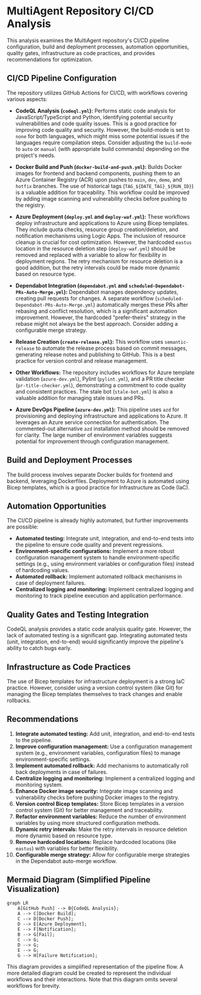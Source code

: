 # MultiAgent Repository CI/CD Analysis

This analysis examines the MultiAgent repository's CI/CD pipeline configuration, build and deployment processes, automation opportunities, quality gates, infrastructure as code practices, and provides recommendations for optimization.

## CI/CD Pipeline Configuration

The repository utilizes GitHub Actions for CI/CD, with workflows covering various aspects:

* **CodeQL Analysis (`codeql.yml`):** Performs static code analysis for JavaScript/TypeScript and Python, identifying potential security vulnerabilities and code quality issues.  This is a good practice for improving code quality and security.  However, the build-mode is set to `none` for both languages, which might miss some potential issues if the languages require compilation steps.  Consider adjusting the `build-mode` to `auto` or `manual` (with appropriate build commands) depending on the project's needs.

* **Docker Build and Push (`docker-build-and-push.yml`):** Builds Docker images for frontend and backend components, pushing them to an Azure Container Registry (ACR) upon pushes to `main`, `dev`, `demo`, and `hotfix` branches.  The use of historical tags (`TAG_${DATE_TAG}_${RUN_ID}`) is a valuable addition for traceability.  This workflow could be improved by adding image scanning and vulnerability checks before pushing to the registry.

* **Azure Deployment (`deploy.yml` and `deploy-waf.yml`):** These workflows deploy infrastructure and applications to Azure using Bicep templates.  They include quota checks, resource group creation/deletion, and notification mechanisms using Logic Apps.  The inclusion of resource cleanup is crucial for cost optimization. However, the hardcoded `eastus` location in the resource deletion step (`deploy-waf.yml`) should be removed and replaced with a variable to allow for flexibility in deployment regions.  The retry mechanism for resource deletion is a good addition, but the retry intervals could be made more dynamic based on resource type.

* **Dependabot Integration (`dependabot.yml` and `scheduled-Dependabot-PRs-Auto-Merge.yml`):** Dependabot manages dependency updates, creating pull requests for changes.  A separate workflow (`scheduled-Dependabot-PRs-Auto-Merge.yml`) automatically merges these PRs after rebasing and conflict resolution, which is a significant automation improvement.  However, the hardcoded "prefer-theirs" strategy in the rebase might not always be the best approach.  Consider adding a configurable merge strategy.

* **Release Creation (`create-release.yml`):** This workflow uses `semantic-release` to automate the release process based on commit messages, generating release notes and publishing to GitHub.  This is a best practice for version control and release management.

* **Other Workflows:** The repository includes workflows for Azure template validation (`azure-dev.yml`), Pylint (`pylint.yml`), and a PR title checker (`pr-title-checker.yml`), demonstrating a commitment to code quality and consistent practices.  The stale bot (`stale-bot.yml`) is also a valuable addition for managing stale issues and PRs.


* **Azure DevOps Pipeline (`azure-dev.yml`):** This pipeline uses `azd` for provisioning and deploying infrastructure and applications to Azure.  It leverages an Azure service connection for authentication.  The commented-out alternative `azd` installation method should be removed for clarity.  The large number of environment variables suggests potential for improvement through configuration management.


## Build and Deployment Processes

The build process involves separate Docker builds for frontend and backend, leveraging Dockerfiles.  Deployment to Azure is automated using Bicep templates, which is a good practice for Infrastructure as Code (IaC).

## Automation Opportunities

The CI/CD pipeline is already highly automated, but further improvements are possible:

* **Automated testing:** Integrate unit, integration, and end-to-end tests into the pipeline to ensure code quality and prevent regressions.
* **Environment-specific configurations:** Implement a more robust configuration management system to handle environment-specific settings (e.g., using environment variables or configuration files) instead of hardcoding values.
* **Automated rollback:** Implement automated rollback mechanisms in case of deployment failures.
* **Centralized logging and monitoring:** Implement centralized logging and monitoring to track pipeline execution and application performance.


## Quality Gates and Testing Integration

CodeQL analysis provides a static code analysis quality gate.  However, the lack of automated testing is a significant gap.  Integrating automated tests (unit, integration, end-to-end) would significantly improve the pipeline's ability to catch bugs early.

## Infrastructure as Code Practices

The use of Bicep templates for infrastructure deployment is a strong IaC practice.  However, consider using a version control system (like Git) for managing the Bicep templates themselves to track changes and enable rollbacks.

## Recommendations

1. **Integrate automated testing:** Add unit, integration, and end-to-end tests to the pipeline.
2. **Improve configuration management:** Use a configuration management system (e.g., environment variables, configuration files) to manage environment-specific settings.
3. **Implement automated rollback:** Add mechanisms to automatically roll back deployments in case of failures.
4. **Centralize logging and monitoring:** Implement a centralized logging and monitoring system.
5. **Enhance Docker image security:** Integrate image scanning and vulnerability checks before pushing Docker images to the registry.
6. **Version control Bicep templates:** Store Bicep templates in a version control system (Git) for better management and traceability.
7. **Refactor environment variables:** Reduce the number of environment variables by using more structured configuration methods.
8. **Dynamic retry intervals:** Make the retry intervals in resource deletion more dynamic based on resource type.
9. **Remove hardcoded locations:** Replace hardcoded locations (like `eastus`) with variables for better flexibility.
10. **Configurable merge strategy:** Allow for configurable merge strategies in the Dependabot auto-merge workflow.


## Mermaid Diagram (Simplified Pipeline Visualization)

```mermaid
graph LR
    A[GitHub Push] --> B{CodeQL Analysis};
    A --> C[Docker Build];
    C --> D[Docker Push];
    D --> E[Azure Deployment];
    E --> F[Notification];
    B --> G[Fail];
    C --> G;
    D --> G;
    E --> G;
    G --> H[Failure Notification];
```

This diagram provides a simplified representation of the pipeline flow.  A more detailed diagram could be created to represent the individual workflows and their interactions.  Note that this diagram omits several workflows for brevity.